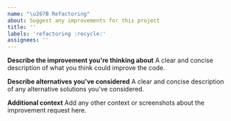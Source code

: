 ```yaml
---
name: "\u267B Refactoring"
about: Suggest any improvements for this project
title: ''
labels: 'refactoring :recycle:'
assignees: ''
---
```


**Describe the improvement you're thinking about**
A clear and concise description of what you think could improve the code.

**Describe alternatives you've considered**
A clear and concise description of any alternative solutions you've considered.

**Additional context**
Add any other context or screenshots about the improvement request here.
